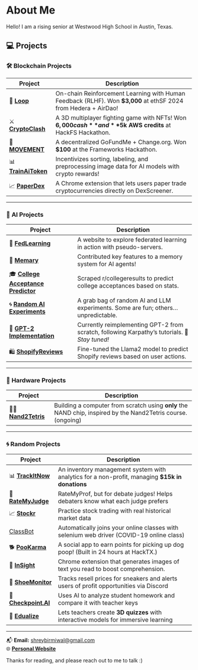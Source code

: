# About Me
Hello! I am a rising senior at Westwood High School in Austin, Texas.


## 💻 Projects  

### 🛠 **Blockchain Projects**  
| **Project** | **Description** |  
|--------------|------------------|  
| 🔄 [**Loop**](https://github.com/shreybirmiwal/L00P-ethSF2024) | On-chain Reinforcement Learning with Human Feedback (RLHF). Won **$3,000** at ethSF 2024 from Hedera + AirDao! |  
| ⚔️ [**CryptoClash**](https://github.com/shreybirmiwal/CryptoClash-HackFS2024) | A 3D multiplayer fighting game with NFTs! Won **$6,000 cash** and **$5k AWS credits** at HackFS Hackathon. |  
| 🎯 [**MOVEMENT**](https://github.com/shreybirmiwal/movement) | A decentralized GoFundMe + Change.org. Won **$100** at the Frameworks Hackathon. |  
| 📊 [**TrainAiToken**](https://github.com/shreybirmiwal/trainAI) | Incentivizes sorting, labeling, and preprocessing image data for AI models with crypto rewards! |  
| 📈 [**PaperDex**](https://github.com/shreybirmiwal/PaperDex) | A Chrome extension that lets users paper trade cryptocurrencies directly on DexScreener. |  


---

### 🤖 **AI Projects**  
| **Project** | **Description** |  
|--------------|------------------|  
| 📡 [**FedLearning**](https://github.com/shreybirmiwal/fedlearning) | A website to explore federated learning in action with pseudo-servers. |  
| 🧠 [**Memary**](https://github.com/kingjulio8238/Memary/pull/26) | Contributed key features to a memory system for AI agents! |  
| 🎓 [**College Acceptance Predictor**](https://github.com/shreybirmiwal/college-predictor) | Scraped r/collegeresults to predict college acceptances based on stats.|  
| 🌀 [**Random AI Experiments**](https://github.com/shreybirmiwal/ml-research) | A grab bag of random AI and LLM experiments. Some are fun; others… unpredictable. |  
| 📝 [**GPT-2 Implementation**](https://github.com/shreybirmiwal/ml-research) | Currently reimplementing GPT-2 from scratch, following Karpathy’s tutorials. 🔧 *Stay tuned!* |  
| 🛍️ [**ShopifyReviews**](https://github.com/shreybirmiwal/finetuned-llama2-user_reviews) | Fine-tuned the Llama2 model to predict Shopify reviews based on user actions. |  

---


### 🔩 **Hardware Projects**  
| **Project** | **Description** |  
|--------------|------------------|  
| 🧑‍🔧 [**Nand2Tetris**](https://github.com/shreybirmiwal/nand2tetris) | Building a computer from scratch using **only** the NAND chip, inspired by the Nand2Tetris course. (ongoing) |  

---


### 🌀 **Random Projects**  
| **Project** | **Description** |  
|--------------|------------------|  
| 📊 [**TrackItNow**](https://github.com/shreybirmiwal/trackitnow) | An inventory management system with analytics for a non-profit, managing **$15k in donations** |  
| 🏅 [**RateMyJudge**](https://github.com/shreybirmiwal/ratemyjudge) | RateMyProf, but for debate judges! Helps debaters know what each judge prefers|  
| 📈 [**Stockr**](https://github.com/shreybirmiwal/stockr-game) | Practice stock trading with real historical market data |  
| [ClassBot](https://github.com/shreybirmiwal/ClassBot)      | Automatically joins your online classes with selenium web driver (COVID-19 online class)   |
| 🐕 [**PooKarma**](https://github.com/shreybirmiwal/PooKarma-HackTheFutureHackathon2023) | A social app to earn points for picking up dog poop! (Built in 24 hours at HackTX.) |  
| 🧠 [**InSight**](https://github.com/shreybirmiwal/inSight-Chrome-Extension) | Chrome extension that generates images of text you read to boost comprehension. |  
| 👟 [**ShoeMonitor**](https://github.com/shreybirmiwal/ShoeMonitor) | Tracks resell prices for sneakers and alerts users of profit opportunities via Discord |  
| 📄 [**Checkpoint.AI**](https://github.com/shreybirmiwal/checkpoint.ai) | Uses AI to analyze student homework and compare it with teacher keys |  
| 🧩 [**Edualize**](https://github.com/shreybirmiwal/Edualize) | Lets teachers create **3D quizzes** with interactive models for immersive learning |  

---


📬 **Email:** shreybirmiwal@gmail.com  
🌐 **[Personal Website](https://shreybirmiwal.vercel.app/)**  

Thanks for reading, and please reach out to me to talk :)
